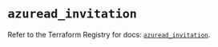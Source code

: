 # `azuread_invitation`

Refer to the Terraform Registry for docs: [`azuread_invitation`](https://registry.terraform.io/providers/hashicorp/azuread/2.50.0/docs/resources/invitation).

